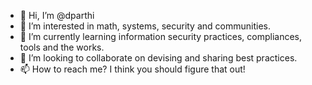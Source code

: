 - 👋 Hi, I’m @dparthi
- 👀 I’m interested in math, systems, security and communities. 
- 🌱 I’m currently learning information security practices, compliances, tools and the works.
- 💞️ I’m looking to collaborate on devising and sharing best practices.
- 📫 How to reach me? I think you should figure that out!

<!---
dparthi/dparthi is a ✨ special ✨ repository because its `README.md` (this file) appears on your GitHub profile.
You can click the Preview link to take a look at your changes.
--->
